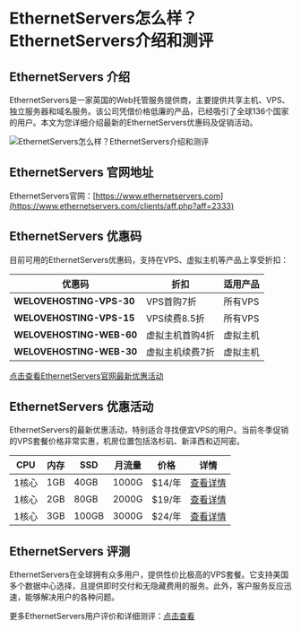 # EthernetServers怎么样？EthernetServers介绍和测评

## EthernetServers 介绍
EthernetServers是一家英国的Web托管服务提供商，主要提供共享主机、VPS、独立服务器和域名服务。该公司凭借价格低廉的产品，已经吸引了全球136个国家的用户。本文为您详细介绍最新的EthernetServers优惠码及促销活动。

![EthernetServers怎么样？EthernetServers介绍和测评](https://github.com/user-attachments/assets/94aa50a5-0359-4a08-bd4f-36106db997e7)

## EthernetServers 官网地址
EthernetServers官网：[https://www.ethernetservers.com](https://www.ethernetservers.com/clients/aff.php?aff=2333)

## EthernetServers 优惠码
目前可用的EthernetServers优惠码，支持在VPS、虚拟主机等产品上享受折扣：

| 优惠码                           | 折扣     | 适用产品     |
|-----------------------------------|----------|--------------|
| **WELOVEHOSTING-VPS-30**          | VPS首购7折 | 所有VPS      |
| **WELOVEHOSTING-VPS-15**          | VPS续费8.5折 | 所有VPS      |
| **WELOVEHOSTING-WEB-60**          | 虚拟主机首购4折 | 虚拟主机     |
| **WELOVEHOSTING-WEB-30**          | 虚拟主机续费7折 | 虚拟主机     |

[点击查看EthernetServers官网最新优惠活动](https://www.ethernetservers.com/clients/aff.php?aff=2333)

## EthernetServers 优惠活动
EthernetServers的最新优惠活动，特别适合寻找便宜VPS的用户。当前冬季促销的VPS套餐价格非常实惠，机房位置包括洛杉矶、新泽西和迈阿密。

| CPU     | 内存 | SSD  | 月流量 | 价格     | 详情                                                                                           |
|---------|------|------|--------|----------|------------------------------------------------------------------------------------------------|
| 1核心   | 1GB  | 40GB | 1000G  | $14/年   | [查看详情](https://www.ethernetservers.com/clients/aff.php?aff=2333&pid=142)                    |
| 1核心   | 2GB  | 80GB | 2000G  | $19/年   | [查看详情](https://www.ethernetservers.com/clients/aff.php?aff=2333&pid=143)                    |
| 1核心   | 3GB  | 100GB | 3000G | $24/年   | [查看详情](https://www.ethernetservers.com/clients/aff.php?aff=2333&pid=195)                    |

## EthernetServers 评测
EthernetServers在全球拥有众多用户，提供性价比极高的VPS套餐。它支持美国多个数据中心选择，且提供即时交付和无隐藏费用的服务。此外，客户服务反应迅速，能够解决用户的各种问题。

更多EthernetServers用户评价和详细测评：[点击查看](https://www.ethernetservers.com/clients/aff.php?aff=2333)
